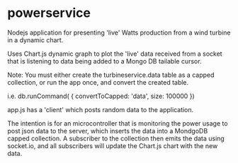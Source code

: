 # powerservice
Nodejs application for presenting 'live' Watts production from a wind turbine in a dynamic chart.

Uses Chart.js dynamic graph to plot the 'live' data received from a socket that is listening to data being added to a Mongo DB 
tailable cursor.

Note: You must either create the turbineservice.data table as a capped collection, or run the app once, and convert the created table.

i.e.
db.runCommand( { convertToCapped: 'data', size: 100000 })

app.js has a 'client' which posts random data to the application.

The intention is for an microcontroller that is monitoring the power usage to post json data to the server, which inserts the data
into a MondgoDB capped collection. A subscriber to the collection then emits the data using socket.io, and all subscribers will 
update the Chart.js chart with the new data.


